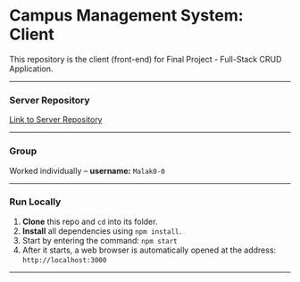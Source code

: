 # Campus Management System: Client

This repository is the client (front-end) for Final Project - Full-Stack CRUD Application.

----------
### Server Repository
[Link to Server Repository](https://github.com/Malak0-0/Campus-Management-Server.git)


----------
### Group
Worked individually – **username:** `Malak0-0`

----------
### Run Locally
1.	**Clone** this repo and `cd` into its folder. 
2. **Install** all dependencies using `npm install`.  
3.	Start by entering the command: `npm start` 
4.	After it starts, a web browser is automatically opened at the address: `http://localhost:3000`



---
